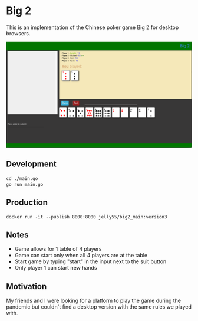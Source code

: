 # Big 2
This is an implementation of the Chinese poker game Big 2 for desktop browsers.

![alt text](https://github.com/jimmy962/big2/blob/master/game.png?raw=true)

## Development
```
cd ./main.go
go run main.go
```


## Production
```
docker run -it --publish 8000:8000 jelly55/big2_main:version3
```

## Notes
- Game allows for 1 table of 4 players
- Game can start only when all 4 players are at the table
- Start game by typing "start" in the input next to the suit button
- Only player 1 can start new hands


## Motivation
My friends and I were looking for a platform to play the game during the pandemic but couldn't find a desktop version with the same rules we played with. 